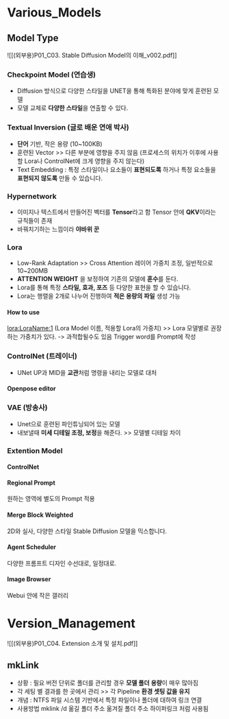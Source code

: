 # Various_Models
## Model Type
![[(외부용)P01_C03. Stable Diffusion Model의 이해_v002.pdf]]
### Checkpoint Model (연습생)
- Diffusion 방식으로 다양한 스타일을 UNET을 통해 특화된 분야에 맞게 훈련된 모델
- 모델 교체로 **다양한 스타일**을 연출할 수 있다.
### Textual Inversion (글로 배운 연애 박사)
- **단어** 기반, 작은 용량 (10~100KB)
- 훈련된 Vector >> 다른 부분에 영향을 주지 않음 (프로세스의 위치가 이후에 사용할 Lora나 ControlNet에 크게 영향을 주지 않는다)
- Text Embedding : 특정 스타일이나 요소들이 **표현되도록** 하거나 특정 요소들을 **표현되지 않도록** 만들 수 있습니다.
### Hypernetwork
- 이미지나 텍스트에서 만들어진 벡터를 **Tensor**라고 함
	Tensor 안에 **QKV**이라는 규칙들이 존재
- 바꿔치기하는 느낌이라 **야바위 꾼**
### Lora
- Low-Rank Adaptation >> Cross Attention 레이어 가중치 조정, 일반적으로 10~200MB
- **ATTENTION WEIGHT** 을 보정하여 기존의 모델에 **훈수**를 둔다.
- Lora를 통해 특정 **스타일, 효과, 포즈** 등 다양한 표현을 할 수 있습니다.
- Lora는 행렬을 2개로 나누어 진행하여 **적은 용량의 파일** 생성 가능
#### How to use
<lora:LoraName:1> 
(Lora Model 이름, 적용할 Lora의 가중치) >> Lora 모델별로 권장하는 가중치가 있다. -> 과적합될수도 있음
Trigger word를 Prompt에 작성
### ControlNet (트레이너)
- UNet UP과 MID을 **교관**처럼 명령을 내리는 모델로 대처
#### Openpose editor
### VAE (방송사)
- Unet으로 훈련된 파인튜닝되어 있는 모델
- 내보낼때 **미세 디테일 조정, 보정**을 해준다. >> 모델별 디테일 차이
### Extention Model
#### ControlNet
#### Regional Prompt
원하는 영역에 별도의 Prompt 적용
#### Merge Block Weighted
2D와 실사, 다양한 스타일 Stable Diffusion 모델을 믹스합니다.
#### Agent Scheduler
다양한 프롬프트 디자인 수선대로, 일정대로.
#### Image Browser
Webui 안에 작은 갤러리

# Version_Management
![[(외부용)P01_C04. Extension 소개 및 설치.pdf]]
## mkLink
- 상황 : 필요 버전 단위로 폴더를 관리할 경우 **모델 폴더 용량**이 매우 많아짐
- 각 세팅 별 결과를 한 곳에서 관리 >> 각 Pipeline **환경 셋팅 값을 유지**
- 개념 : NTFS 파일 시스템 기반에서 특정 파일이나 폴더에 대하여 링크 연결
- 사용방법
	mklink /d 옮길 폴더 주소  옮겨질 폴더 주소
	하이퍼링크 처럼 사용됨

